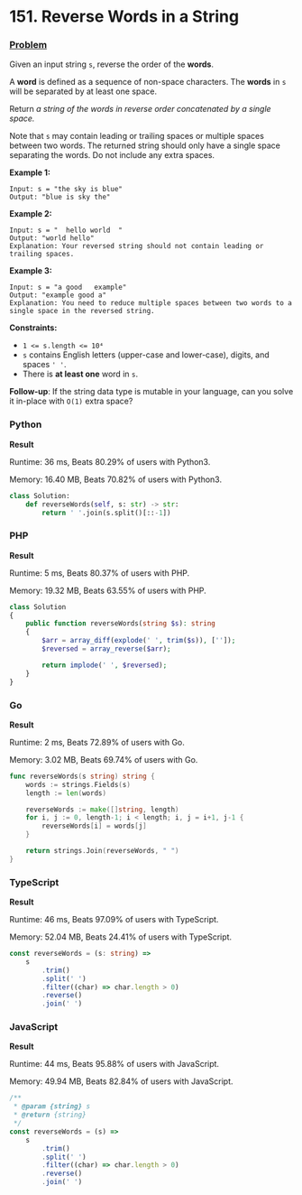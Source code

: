 # 151. Reverse Words in a String

### [Problem](https://leetcode.com/problems/reverse-words-in-a-string/description/)

Given an input string `s`, reverse the order of the **words**.

A **word** is defined as a sequence of non-space characters. The **words** in `s` will be separated by at least one
space.

Return _a string of the words in reverse order concatenated by a single space._

Note that `s` may contain leading or trailing spaces or multiple spaces between two words. The returned string should
only have a single space separating the words. Do not include any extra spaces.

**Example 1:**

```
Input: s = "the sky is blue"
Output: "blue is sky the"
```

**Example 2:**

```
Input: s = "  hello world  "
Output: "world hello"
Explanation: Your reversed string should not contain leading or trailing spaces.
```

**Example 3:**

```
Input: s = "a good   example"
Output: "example good a"
Explanation: You need to reduce multiple spaces between two words to a single space in the reversed string.
```

**Constraints:**

- `1 <= s.length <= 10⁴`
- `s` contains English letters (upper-case and lower-case), digits, and spaces `' '`.
- There is **at least one** word in `s`.

**Follow-up**: If the string data type is mutable in your language, can you solve it in-place with `O(1)` extra space?

### Python

**Result**

Runtime: 36 ms, Beats 80.29% of users with Python3.

Memory: 16.40 MB, Beats 70.82% of users with Python3.

```python
class Solution:
    def reverseWords(self, s: str) -> str:
        return ' '.join(s.split()[::-1])
```

### PHP

**Result**

Runtime: 5 ms, Beats 80.37% of users with PHP.

Memory: 19.32 MB, Beats 63.55% of users with PHP.

```php
class Solution
{
    public function reverseWords(string $s): string
    {
        $arr = array_diff(explode(' ', trim($s)), ['']);
        $reversed = array_reverse($arr);

        return implode(' ', $reversed);
    }
}
```

### Go

**Result**

Runtime: 2 ms, Beats 72.89% of users with Go.

Memory: 3.02 MB, Beats 69.74% of users with Go.

```go
func reverseWords(s string) string {
	words := strings.Fields(s)
	length := len(words)

	reverseWords := make([]string, length)
	for i, j := 0, length-1; i < length; i, j = i+1, j-1 {
		reverseWords[i] = words[j]
	}

	return strings.Join(reverseWords, " ")
}
```

### TypeScript

**Result**

Runtime: 46 ms, Beats 97.09% of users with TypeScript.

Memory: 52.04 MB, Beats 24.41% of users with TypeScript.

```typescript
const reverseWords = (s: string) =>
    s
        .trim()
        .split(' ')
        .filter((char) => char.length > 0)
        .reverse()
        .join(' ')
```

### JavaScript

**Result**

Runtime: 44 ms, Beats 95.88% of users with JavaScript.

Memory: 49.94 MB, Beats 82.84% of users with JavaScript.

```javascript
/**
 * @param {string} s
 * @return {string}
 */
const reverseWords = (s) =>
    s
        .trim()
        .split(' ')
        .filter((char) => char.length > 0)
        .reverse()
        .join(' ')
```

